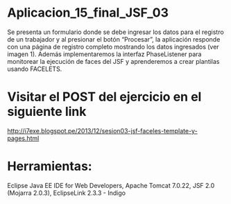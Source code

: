 # Aplicacion_15_final_JSF_03
Se presenta un formulario donde se debe ingresar los datos para el registro de un trabajador y al presionar el botón “Procesar”, la aplicación responde con una página de registro completo mostrando los datos ingresados (ver imagen 1). Además implementaremos la interfaz PhaseListener para monitorear la ejecución de faces del JSF y aprenderemos a crear plantilas usando FACELETS.

# Visitar el POST del ejercicio en el siguiente link
http://i7exe.blogspot.pe/2013/12/sesion03-jsf-faceles-template-y-pages.html

# Herramientas:
Eclipse Java EE IDE for Web Developers,
Apache Tomcat 7.0.22,
JSF 2.0 (Mojarra 2.0.3),
EclipseLink 2.3.3 - Indigo
